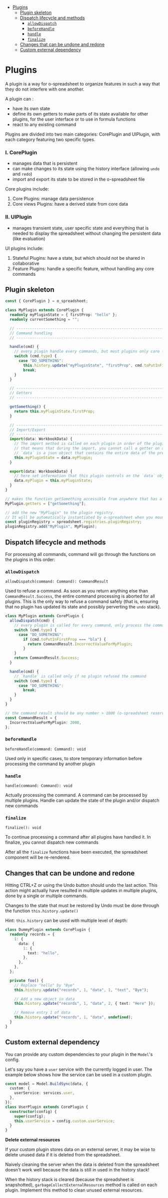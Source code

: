 - [Plugins](#plugins)
  - [Plugin skeleton](#plugin-skeleton)
  - [Dispatch lifecycle and methods](#dispatch-lifecycle-and-methods)
    - [`allowDispatch`](#allowdispatch)
    - [`beforeHandle`](#beforehandle)
    - [`handle`](#handle)
    - [`finalize`](#finalize)
  - [Changes that can be undone and redone](#changes-that-can-be-undone-and-redone)
  - [Custom external dependency](#custom-external-dependency)

# Plugins

A plugin is a way for o-spreadsheet to organize features in such a way that they do not interfere with one another.

A plugin can :

- have its own state
- define its own getters to make parts of its state available for other plugins, for the user interface or to use in formula
  functions
- react to any existing command

Plugins are divided into two main categories: CorePlugin and UIPlugin, with each category featuring two specific types.

### I. CorePlugin

- manages data that is persistent
- can make changes to its state using the history interface (allowing `undo` and `redo`)
- import and export its state to be stored in the o-spreadsheet file

Core plugins include:

1. Core Plugins: manage data persistence
2. Core views Plugins: have a derived state from core data

### II. UIPlugin

- manages transient state, user specific state and everything that is needed to display the spreadsheet without changing the persistent data (like evaluation)

UI plugins include:

1. Stateful Plugins: have a state, but which should not be shared in collaborative
2. Feature Plugins: handle a specific feature, without handling any core commands

## Plugin skeleton

```typescript
const { CorePlugin } = o_spreadsheet;

class MyPlugin extends CorePlugin {
  readonly myPluginState = { firstProp: "hello" };
  readonly currentSomething = "";

  // ---------------------------------------------------------------------
  // Command handling
  // ---------------------------------------------------------------------

  handle(cmd) {
    // every plugin handle every commands, but most plugins only care for some commands.
    switch (cmd.type) {
      case "DO_SOMETHING":
        this.history.update("myPluginState", "firstProp", cmd.toPutInFirstProp);
        break;
    }
  }

  // ---------------------------------------------------------------------
  // Getters
  // ---------------------------------------------------------------------

  getSomething() {
    return this.myPluginState.firstProp;
  }

  // ---------------------------------------------------------------------
  // Import/Export
  // ---------------------------------------------------------------------
  import(data: WorkbookData) {
    // The import method is called on each plugin in order of the pluginRegistry,
    // that means that during the import, you cannot call a getter on a plugin that has not yet been imported (it doesn't have its data yet)
    // `data` is a json object that contains the entire data of the previously saved spreadsheet
    this.myPluginState = data.myPlugin;
  }

  export(data: WorkbookData) {
    // here set information that this plugin controls on the `data` object
    data.myPlugin = this.myPluginState;
  }
}

// makes the function getSomething accessible from anywhere that has a reference to model.getters
MyPlugin.getters = ["getSomething"];

// add the new "MyPlugin" to the plugin registry.
// It will be automatically instantiated by o-spreadsheet when you mount the spreadsheet component or when you create a Model.BuildSync()
const pluginRegistry = spreadsheet.registries.pluginRegistry;
pluginRegistry.add("MyPlugin", MyPlugin);
```

## Dispatch lifecycle and methods

For processing all commands, command will go through the functions on the plugins in this order:

### `allowDispatch`

`allowDispatch(command: Command): CommandResult`

Used to refuse a command. As soon as you return anything else than `CommandResult.Success`, the
entire command processing is aborted for all plugins. This is the only way to refuse a command safely (that is, ensuring
that no plugin has updated its state and possibly perverting the `undo` stack).

```typescript
class MyPlugin extends CorePlugin {
  allowDispatch(cmd) {
    // every plugin is called for every command, only process the commands that is interesting for this plugin
    switch (cmd.type) {
      case "DO_SOMETHING":
        if (cmd.toPutInFirstProp === "bla") {
          return CommandResult.IncorrectValueForMyPlugin;
        }
    }
    return CommandResult.Success;
  }

  handle(cmd) {
    // `handle` is called only if no plugin refused the command
    switch (cmd.type) {
      case "DO_SOMETHING":
        break;
    }
  }
}

// the command result should be any number > 1000 (o-spreadsheet reserves the numbers until 1000 for internal use)
const CommandResult = {
  IncorrectValueForMyPlugin: 2000,
};
```

### `beforeHandle`

`beforeHandle(command: Command): void`

Used only in specific cases, to store temporary information before processing the command by another plugin

### `handle`

`handle(command: Command): void`

Actually processing the command. A command can be processed by multiple plugins. Handle can update the state of the
plugin and/or dispatch new commands

### `finalize`

`finalize(): void`

To continue processing a command after all plugins have handled it. In finalize, you cannot dispatch new commands

After all the `finalize` functions have been executed, the spreadsheet component will be re-rendered.

## Changes that can be undone and redone

Hitting CTRL+Z or using the Undo button should undo the last action. This action might actually have resulted in
multiple updates in multiple plugins, done by a single or multiple commands.

Changes to the state that must be restored by Undo must be done through the function `this.history.update()`

Hint: `this.history` can be used with multiple level of depth:

```typescript
class DummyPlugin extends CorePlugin {
  readonly records = {
    1: {
      data: {
        1: {
          text: "hello",
        },
      },
    },
  };

  private foo() {
    // Replace "hello" by "Bye"
    this.history.update("records", 1, "data", 1, "text", "Bye");

    // Add a new object in data
    this.history.update("records", 1, "data", 2, { text: "Here" });

    // Remove entry 1 of data
    this.history.update("records", 1, "data", undefined);
  }
}
```

## Custom external dependency

You can provide any custom dependencies to your plugin in the `Model`'s config.

Let's say you have a `user` service with the currently logged in user.
The example below shows how the service can be used in a custom plugin.

```ts
const model = Model.BuildSync(data, {
  custom: {
    userService: services.user,
  },
});
class UserPlugin extends CorePlugin {
  constructor(config) {
    super(config);
    this.userService = config.custom.userService;
  }
}
```

**Delete external resources**

If your custom plugin stores data on an external server, it may be wise to delete
unused data if it is deleted from the spreadsheet.

Naively cleaning the server when the data is deleted from the spreadsheet doesn't
work well because the data is still in used in the history stack!

When the history stack is cleared (because the spreadsheet is snapshotted),
`garbageCollectExternalResources` method is called on each plugin. Implement this
method to clean unused external resources.
